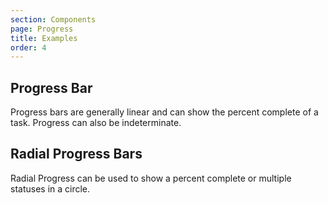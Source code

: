 ```yaml
---
section: Components
page: Progress
title: Examples
order: 4
---
```


## Progress Bar

Progress bars are generally linear and can show the percent complete of a task. Progress can also be indeterminate.

<code-example example="progress-bar-usage"></code-example>

## Radial Progress Bars

Radial Progress can be used to show a percent complete or multiple statuses in a circle.

<code-example example="progress-bar-radial-usage"></code-example>
